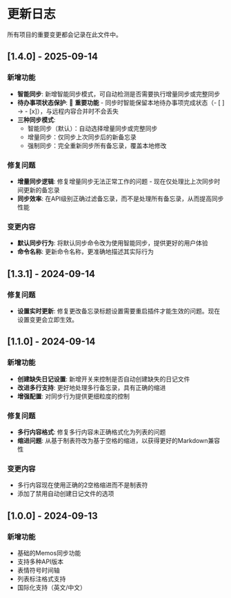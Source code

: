 # 更新日志

所有项目的重要变更都会记录在此文件中。

## [1.4.0] - 2025-09-14

### 新增功能

- **智能同步**: 新增智能同步模式，可自动检测是否需要执行增量同步或完整同步
- **待办事项状态保护**: 🎯 **重要功能** - 同步时智能保留本地待办事项完成状态（- [ ] → - [x]），与远程内容合并时不会丢失
- **三种同步模式**:
  - 智能同步（默认）：自动选择增量同步或完整同步
  - 增量同步：仅同步上次同步后的新备忘录
  - 强制同步：完全重新同步所有备忘录，覆盖本地修改

### 修复问题

- **增量同步逻辑**: 修复增量同步无法正常工作的问题 - 现在仅处理比上次同步时间更新的备忘录
- **同步效率**: 在API级别正确过滤备忘录，而不是处理所有备忘录，从而提高同步性能

### 变更内容

- **默认同步行为**: 将默认同步命令改为使用智能同步，提供更好的用户体验
- **命令名称**: 更新命令名称，更准确地描述其实际行为

## [1.3.1] - 2024-09-14

### 修复问题

- **设置实时更新**: 修复更改备忘录标题设置需要重启插件才能生效的问题。现在设置变更会立即生效。

## [1.1.0] - 2024-09-14

### 新增功能

- **创建缺失日记设置**: 新增开关来控制是否自动创建缺失的日记文件
- **改进多行支持**: 更好地处理多行备忘录，具有正确的缩进
- **增强配置**: 对同步行为提供更细粒度的控制

### 修复问题

- **多行内容格式**: 修复多行内容未正确格式化为列表的问题
- **缩进问题**: 从基于制表符改为基于空格的缩进，以获得更好的Markdown兼容性

### 变更内容

- 多行内容现在使用正确的2空格缩进而不是制表符
- 添加了禁用自动创建日记文件的选项

## [1.0.0] - 2024-09-13

### 新增功能

- 基础的Memos同步功能
- 支持多种API版本
- 表情符号时间轴
- 列表标注格式支持
- 国际化支持（英文/中文）
